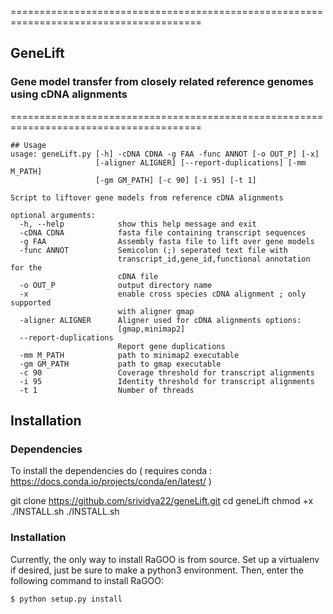 =======================================================================================
## GeneLift

### Gene model transfer from closely related reference genomes using cDNA alignments

=======================================================================================
```
## Usage
usage: geneLift.py [-h] -cDNA CDNA -g FAA -func ANNOT [-o OUT_P] [-x]
                   [-aligner ALIGNER] [--report-duplications] [-mm M_PATH]
                   [-gm GM_PATH] [-c 90] [-i 95] [-t 1]

Script to liftover gene models from reference cDNA alignments

optional arguments:
  -h, --help            show this help message and exit
  -cDNA CDNA            fasta file containing transcript sequences
  -g FAA                Assembly fasta file to lift over gene models
  -func ANNOT           Semicolon (;) seperated text file with
                        transcript_id,gene_id,functional annotation for the
                        cDNA file
  -o OUT_P              output directory name
  -x                    enable cross species cDNA alignment ; only supported
                        with aligner gmap
  -aligner ALIGNER      Aligner used for cDNA alignments options:
                        [gmap,minimap2]
  --report-duplications
                        Report gene duplications
  -mm M_PATH            path to minimap2 executable
  -gm GM_PATH           path to gmap executable
  -c 90                 Coverage threshold for transcript alignments
  -i 95                 Identity threshold for transcript alignments
  -t 1                  Number of threads
```
## Installation

### Dependencies

To install the dependencies do ( requires conda : https://docs.conda.io/projects/conda/en/latest/ )

git clone https://github.com/srividya22/geneLift.git
cd geneLift
chmod +x ./INSTALL.sh
./INSTALL.sh



### Installation

Currently, the only way to install RaGOO is from source. Set up a virtualenv if desired, just be sure to make a python3 environment. Then, enter the following command to install RaGOO:

```
$ python setup.py install
```
